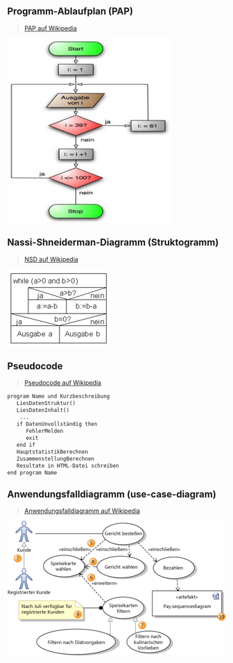 ## Programm-Ablaufplan (PAP)
> [PAP auf Wikipedia](https://de.wikipedia.org/wiki/Programmablaufplan)

![PAP](img/pap.jpg?raw=true)


## Nassi-Shneiderman-Diagramm (Struktogramm)
> [NSD auf Wikipedia](https://de.wikipedia.org/wiki/Nassi-Shneiderman-Diagramm)

![NSD](img/nsd.png?raw=true)

## Pseudocode
> [Pseudocode auf Wikipedia](https://de.wikipedia.org/wiki/Pseudocode)

```
program Name und Kurzbeschreibung
   LiesDatenStruktur()
   LiesDatenInhalt()
    ...
   if DatenUnvollständig then
      FehlerMelden 
      exit
   end if
   HauptstatistikBerechnen
   ZusammenstellungBerechnen
   Resultate in HTML-Datei schreiben
end program Name
```

## Anwendungsfalldiagramm (use-case-diagram)
> [Anwendungsfalldiagramm auf Wikipedia](https://de.wikipedia.org/wiki/Anwendungsfalldiagramm)

![ucd](img/ucd.png?raw=true)